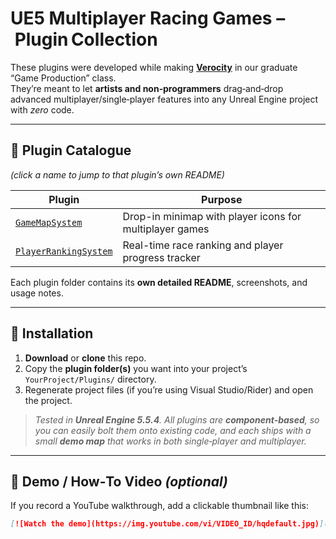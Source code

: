 # UE5 Multiplayer Racing Games – Plugin Collection

These plugins were developed while making **[Verocity](https://store.steampowered.com/app/3572320/Verocity/)** in our graduate “Game Production” class.  
They’re meant to let **artists and non‑programmers** drag‑and‑drop advanced multiplayer/single‑player features into any Unreal Engine project with *zero* code.

---

## 📁 Plugin Catalogue  
*(click a name to jump to that plugin’s own README)*

| Plugin | Purpose |
|--------|---------|
| [`GameMapSystem`](./GameMapSystem/) | Drop-in minimap with player icons for multiplayer games |
| [`PlayerRankingSystem`](./PlayerRankingSystem/) | Real-time race ranking and player progress tracker |


Each plugin folder contains its **own detailed README**, screenshots, and usage notes.

---

## 🔧 Installation

1. **Download** or **clone** this repo.  
2. Copy the **plugin folder(s)** you want into your project’s  
   `YourProject/Plugins/` directory.  
3. Regenerate project files (if you’re using Visual Studio/Rider) and open the project.  


> *Tested in **Unreal Engine 5.5.4**. All plugins are **component‑based**, so you can easily bolt them onto existing code, and each ships with a small **demo map** that works in both single‑player and multiplayer.*

---

## 🎥 Demo / How‑To Video  *(optional)*

If you record a YouTube walkthrough, add a clickable thumbnail like this:

```markdown
[![Watch the demo](https://img.youtube.com/vi/VIDEO_ID/hqdefault.jpg)](https://youtu.be/VIDEO_ID)
